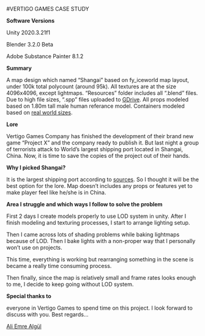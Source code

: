 

#VERTIGO GAMES CASE STUDY

**Software Versions**

Unity 2020.3.21f1

Blender 3.2.0 Beta

Adobe Substance Painter 8.1.2



**Summary**

A map design which named “Shangai” based on fy_iceworld map layout, under 100k total polycount (around 95k).
All textures are at the size 4096x4096, except lightmaps.
“Resources” folder includes all “.blend” files. Due to high file sizes, “.spp” files uploaded to [GDrive](https://drive.google.com/drive/folders/1zHNTHLXOcV5iST-SKljpdnqu6m1y2UDE?usp=sharing).
All props modeled based on 1.80m tall male human referance model. Containers modeled based on [real world sizes](https://www.mrbox.co.uk/shipping-containers/#:~:text=Standard%20ISO%20shipping%20containers%20are,ft%20(2.89m)%20high.).



**Lore**

Vertigo Games Company has finished the development of their brand new game “Project X” and the company ready to publish it. But last night a group of terrorists attack to World’s largest shipping port located in Shangai, China. Now, it is time to save the copies of the project out of their hands.



**Why I picked Shangai?**

It is the largest shipping port according to [sources](https://www.worldshipping.org/top-50-ports). So I thought it will be the best option for the lore. Map doesn’t includes any props or features yet to make player feel like he/she is in China. 



**Area I struggle and which ways I follow to solve the problem**

First 2 days I create models properly to use LOD system in unity. After I finish modeling and texturing processes, I start to arrange lighting setup.
 
Then I came across lots of shading problems while baking lightmaps because of LOD. Then I bake lights with a non-proper way that I personally won’t use on projects. 

This time, everything is working but rearranging something in the scene is became a really time consuming process.

Then finally, since the map is relatively small and frame rates looks enough to me, I decide to keep going without LOD system.



**Special thanks to**

everyone in Vertigo Games to spend time on this project. I look forward to discuss with you.
Best regards...

[Ali Emre Algül](https://www.linkedin.com/in/aliemrealgul/)
